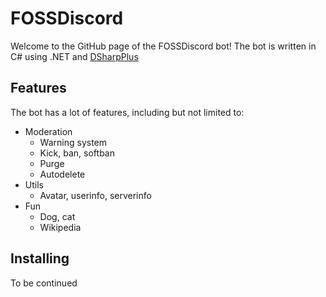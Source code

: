 # FOSSDiscord
Welcome to the GitHub page of the FOSSDiscord bot!
The bot is written in C# using .NET and [DSharpPlus](https://dsharpplus.github.io)

## Features
The bot has a lot of features, including but not limited to:
- Moderation
  - Warning system
  - Kick, ban, softban
  - Purge
  - Autodelete
- Utils
  - Avatar, userinfo, serverinfo
- Fun
  - Dog, cat
  - Wikipedia

## Installing
To be continued
